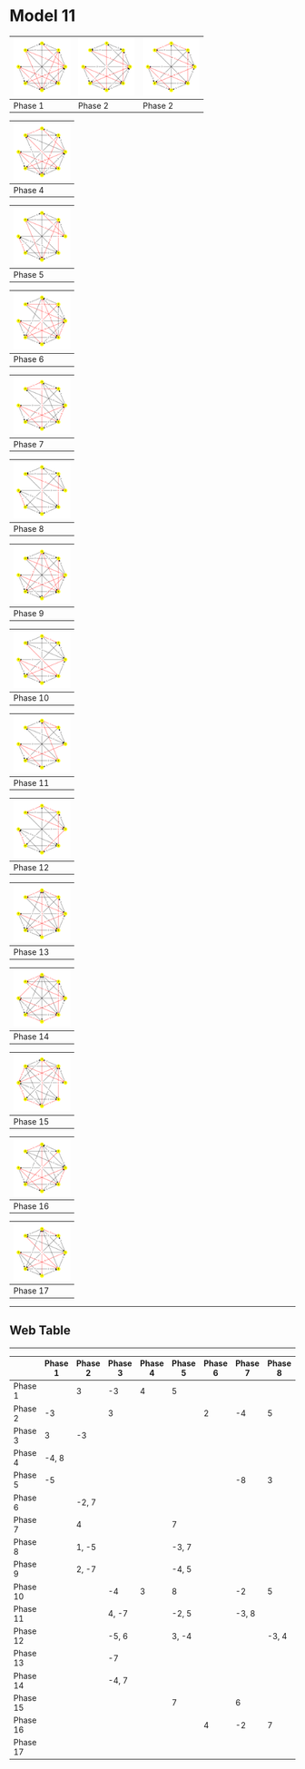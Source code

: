 # Model 11 #

|<img src="./model11_phase_0.png" width="100" height="100"> |<img src="./model11_phase_1.png" width="100" height="100"> | <img src="./model11_phase_2.png" width="100" height="100"> |
|---|---|---|
|Phase 1|Phase 2|Phase 2|


|<img src="./model11_phase_3.png" width="100" height="100"> |
|---|
|Phase 4|

|<img src="./model11_phase_4.png" width="100" height="100"> |
|---|
|Phase 5|

|<img src="./model11_phase_5.png" width="100" height="100"> |
|---|
|Phase 6|

|<img src="./model11_phase_6.png" width="100" height="100"> |
|---|
|Phase 7|

|<img src="./model11_phase_7.png" width="100" height="100"> |
|---|
|Phase 8|

|<img src="./model11_phase_8.png" width="100" height="100"> |
|---|
|Phase 9|

|<img src="./model11_phase_9.png" width="100" height="100"> |
|---|
|Phase 10|

|<img src="./model11_phase_10.png" width="100" height="100"> |
|---|
|Phase 11|

|<img src="./model11_phase_11.png" width="100" height="100"> |
|---|
|Phase 12|

|<img src="./model11_phase_12.png" width="100" height="100"> |
|---|
|Phase 13|

|<img src="./model11_phase_13.png" width="100" height="100"> |
|---|
|Phase 14|

|<img src="./model11_phase_14.png" width="100" height="100"> |
|---|
|Phase 15|

|<img src="./model11_phase_15.png" width="100" height="100"> |
|---|
|Phase 16|

|<img src="./model11_phase_16.png" width="100" height="100"> |
|---|
|Phase 17|

---
## Web Table ##
---
||Phase 1|Phase 2|Phase 3|Phase 4|Phase 5|Phase 6|Phase 7|Phase 8|Phase 9|Phase 10|Phase 11|Phase 12|Phase 13|Phase 14|Phase 15|Phase 16|Phase 17|
|---|---|---|---|---|---|---|---|---|---|---|---|---|---|---|---|---|---|
Phase 1||3|-3|4|5|||||||||||||
Phase 2|-3||3|||2|-4|5|7|||||||||
Phase 3|3|-3||||||||4|-4|5|7|-7||||
Phase 4|-4, 8|||||||||-3, 5||||||||
Phase 5|-5||||||-8|3|1|4|6|-3|||-7|||
Phase 6||-2, 7||||||||||||||-4, 5||
Phase 7||4|||7|||||5|3||||-2|2||
Phase 8||1, -5|||-3, 7|||||-4, 6||3, -7||||2, -8||
Phase 9||2, -7|||-4, 5||||||||3, -6|||||
Phase 10|||-4|3|8||-2|5|||4||-7||||7|
Phase 11|||4, -7||-2, 5||-3, 8|||-4, 7||||||||
Phase 12|||-5, 6||3, -4|||-3, 4|||||||7, -8|||
Phase 13|||-7||||||-3|-4||||7|5||4|
Phase 14|||-4, 7||||||||||4, -7|||||
Phase 15|||||7||6|||||3|1|||-6||
Phase 16||||||4|-2|7|||||||2||5|
Phase 17||||||||||4, -7|||-4, 7|||-2, 5||
